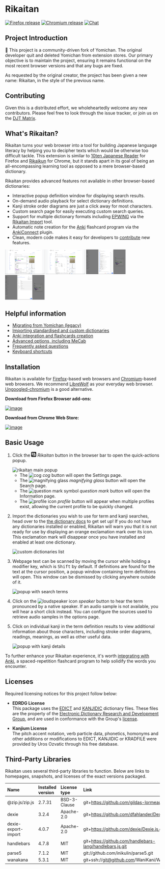 # Rikaitan <!-- omit from toc -->

[![Firefox release](https://img.shields.io/badge/Firefox-Release-orange.svg)](https://addons.mozilla.org/en-US/firefox/addon/rikaitan/)
[![Chromium release](https://img.shields.io/badge/Chromium-Release-blue.svg)](https://chromewebstore.google.com/detail/rikaitan/pnjdahdadbkhcfamabafkjbjblbgkodk)
[![Chat](https://img.shields.io/badge/chat-join-green.svg)](https://tatsumoto-ren.github.io/blog/join-our-community.html)

## Project Introduction

:wave: This project is a community-driven fork of Yomichan.
The original developer quit and deleted Yomichan from extension stores.
Our primary objective is to maintain the project,
ensuring it remains functional on the most recent browser versions
and that any bugs are fixed.

As requested by the original creator, the project has been given a new name:
Rikaitan, in the style of the previous name.

## Contributing

Given this is a distributed effort, we wholeheartedly welcome any new
contributors. Please feel free to look through the issue tracker,
or join us on the [DJT Matrix](https://tatsumoto.neocities.org/blog/join-our-community).

## What's Rikaitan?<!-- omit from toc -->

Rikaitan turns your web browser into a tool for building Japanese language literacy
by helping you to decipher texts
which would be otherwise too difficult tackle.
This extension is similar to
[10ten Japanese Reader](https://addons.mozilla.org/en-US/firefox/addon/10ten-ja-reader/) for Firefox and
[Rikaikun](https://chrome.google.com/webstore/detail/rikaikun/jipdnfibhldikgcjhfnomkfpcebammhp?hl=en) for Chrome, but it
stands apart in its goal of being an all-encompassing learning tool
as opposed to a mere browser-based dictionary.

Rikaitan provides advanced features not available in other browser-based dictionaries:

- Interactive popup definition window for displaying search results.
- On-demand audio playback for select dictionary definitions.
- Kanji stroke order diagrams are just a click away for most characters.
- Custom search page for easily executing custom search queries.
- Support for multiple dictionary formats including [EPWING](https://ja.wikipedia.org/wiki/EPWING) via the [Rikaitan Import](https://github.com/Ajatt-Tools/rikaitan-import) tool.
- Automatic note creation for the [Anki](https://apps.ankiweb.net/) flashcard program via the [AnkiConnect](https://ankiweb.net/shared/info/2055492159) plugin.
- Clean, modern code makes it easy for developers to [contribute](https://github.com/Ajatt-Tools/rikaitan/blob/main/CONTRIBUTING.md) new features.

[![Term definitions](img/ss-terms-thumb.png)](img/ss-terms.png)
[![Kanji information](img/ss-kanji-thumb.png)](img/ss-kanji.png)
[![Dictionary options](img/ss-dictionaries-thumb.png)](img/ss-dictionaries.png)
[![Anki options](img/ss-anki-thumb.png)](img/ss-anki.png)

## Helpful information<!-- omit from toc -->

- [Migrating from Yomichan (legacy)](./docs/yomichan-migration.md#migrating-from-yomichan)
- [Importing standardised and custom dictionaries](./docs/dictionaries.md#dictionaries)
- [Anki integration and flashcards creation](./docs/anki-integration.md#anki-integration)
- [Advanced options, including MeCab](./docs/advanced-options.md#advanced-options)
- [Frequently asked questions](./docs/faq.md#frequently-asked-questions)
- [Keyboard shortcuts](./docs/keyboard-shortcuts.md)

## Installation

Rikaitan is available for
[Firefox](https://wiki.archlinux.org/title/Firefox)-based web browsers
and
[Chromium](https://wiki.archlinux.org/title/Chromium)-based web browsers.
We recommend [LibreWolf](https://librewolf.net/) as your everyday web browser.
[Ungoogled-chromium](https://aur.archlinux.org/packages/ungoogled-chromium) is a good alternative.

**Download from Firefox Browser add-ons:**

[![image](img/firefox-marketplace.png)](https://addons.mozilla.org/en-US/firefox/addon/rikaitan/)

**Download from Chrome Web Store:**

[![image](img/chrome-web-store.png)](https://chromewebstore.google.com/detail/rikaitan/pnjdahdadbkhcfamabafkjbjblbgkodk)

## Basic Usage

1.  Click the <img src="ext/images/rikaitan-icon.svg" width="16" height="16" alt="rikaitan icon"> _Rikaitan_ button in the browser bar to open the quick-actions popup.

    <img src="resources/images/browser-action-popup1.png" alt="rikaitan main popup">

    - The <img src="ext/images/cog.svg" width="16" height="16" alt="cog"> _cog_ button will open the Settings page.
    - The <img src="ext/images/magnifying-glass.svg" width="16" height="16" alt="magnifying glass"> _magnifying glass_ button will open the Search page.
    - The <img src="ext/images/question-mark-circle.svg" width="16" height="16" alt="question mark symbol"> _question mark_ button will open the Information page.
    - The <img src="ext/images/profile.svg" width="16" height="16" alt="profile icon"> _profile_ button will appear when multiple profiles exist, allowing the current profile to be quickly changed.

2.  Import the dictionaries you wish to use for term and kanji searches, head over to the [the dictionary docs](./docs/dictionaries.md) to get set up! If you do not have any dictionaries installed or enabled, Rikaitan will warn you that it is not ready for use by displaying an orange exclamation mark over its icon. This exclamation mark will disappear once you have installed and enabled at least one dictionary.

    <img src="resources/images/settings-dictionaries-popup.png" width="300" alt="custom dictionaries list">

3.  Webpage text can be scanned by moving the cursor while holding a modifier key, which is <kbd>Shift</kbd> by default. If definitions are found for the text at the cursor position, a popup window containing term definitions will open. This window can be dismissed by clicking anywhere outside of it.

    <img src="resources/images/search-popup-terms.png" width="300" alt="popup with search terms">

4.  Click on the <img src="ext/images/play-audio.svg" width="16" height="16" alt="loudspeaker icon"> _speaker_ button to hear the term pronounced by a native speaker. If an audio sample is not available, you will hear a short click instead. You can configure the sources used to retrieve audio samples in the options page.

5.  Click on individual kanji in the term definition results to view additional information about those characters, including stroke order diagrams, readings, meanings, as well as other useful data.

    <img src="resources/images/search-popup-kanji.png" width="300" alt="popup with kanji details">

To further enhance your Rikaitan experience,
it's worth [integrating with Anki](./docs/anki-integration.md),
a spaced-repetition flashcard program to help solidify the words you encounter.

## Licenses

Required licensing notices for this project follow below:

- **EDRDG License** \
  This package uses the [EDICT](https://www.edrdg.org/jmdict/edict.html) and
  [KANJIDIC](https://www.edrdg.org/wiki/index.php/KANJIDIC_Project) dictionary files. These files are the property of
  the [Electronic Dictionary Research and Development Group](https://www.edrdg.org/), and are used in conformance with
  the Group's [license](https://www.edrdg.org/edrdg/licence.html).

- **Kanjium License** \
  The pitch accent notation, verb particle data, phonetics, homonyms and other additions or modifications to EDICT,
  KANJIDIC or KRADFILE were provided by Uros Ozvatic through his free database.

## Third-Party Libraries

Rikaitan uses several third-party libraries to function.
Below are links to homepages, snapshots,
and licenses of the exact versions packaged.

| Name                | Installed version | License type | Link                                                     |
| :------------------ | :---------------- | :----------- | :------------------------------------------------------- |
| @zip.js/zip.js      | 2.7.31            | BSD-3-Clause | git+https://github.com/gildas-lormeau/zip.js.git         |
| dexie               | 3.2.4             | Apache-2.0   | git+https://github.com/dfahlander/Dexie.js.git           |
| dexie-export-import | 4.0.7             | Apache-2.0   | git+https://github.com/dexie/Dexie.js.git                |
| handlebars          | 4.7.8             | MIT          | git+https://github.com/handlebars-lang/handlebars.js.git |
| parse5              | 7.1.2             | MIT          | git://github.com/inikulin/parse5.git                     |
| wanakana            | 5.3.1             | MIT          | git+ssh://git@github.com/WaniKani/WanaKana.git           |
